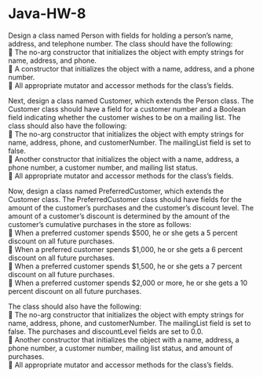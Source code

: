 # Java-HW-8
Design a class named Person with fields for holding a person’s name, address, and telephone number. The class should have the following:  
 The no-arg constructor that initializes the object with empty strings for name, address, and phone.  
 A constructor that initializes the object with a name, address, and a phone number.  
 All appropriate mutator and accessor methods for the class’s fields.  
  
Next, design a class named Customer, which extends the Person class. The Customer class should have a field for a customer number and a Boolean field indicating whether the customer wishes to be on a mailing list. The class should also have the following:  
 The no-arg constructor that initializes the object with empty strings for name, address, phone, and customerNumber. The mailingList field is set to false.  
 Another constructor that initializes the object with a name, address, a phone number, a customer number, and mailing list status.  
 All appropriate mutator and accessor methods for the class’s fields.  

Now, design a class named PreferredCustomer, which extends the Customer class. The PreferredCustomer class should have fields for the amount of the customer’s purchases and the customer’s discount level. The amount of a customer’s discount is determined by the amount of the customer’s cumulative purchases in the store as follows:  
 When a preferred customer spends $500, he or she gets a 5 percent discount on all future purchases.  
 When a preferred customer spends $1,000, he or she gets a 6 percent discount on all future purchases.  
 When a preferred customer spends $1,500, he or she gets a 7 percent discount on all future purchases.  
 When a preferred customer spends $2,000 or more, he or she gets a 10 percent discount on all future purchases.  

The class should also have the following:  
 The no-arg constructor that initializes the object with empty strings for name, address, phone, and customerNumber. The mailingList field is set to false. The purchases and discountLevel fields are set to 0.0.  
 Another constructor that initializes the object with a name, address, a phone number, a customer number, mailing list status, and amount of purchases.  
 All appropriate mutator and accessor methods for the class’s fields.
